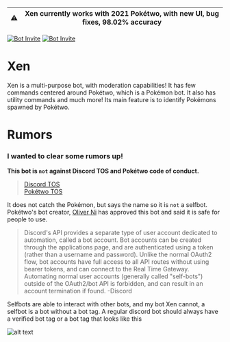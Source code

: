 | ⚠️  |      Xen currently works with 2021 Pokétwo, with new UI, bug fixes, 98.02% accuracy      |
|----------|:-------------:|

[![Bot Invite](https://img.shields.io/badge/Bot%20Invite-Xen-brightgreen.svg?style=flat)](https://discord.com/api/oauth2/authorize?client_id=826935014049972265&permissions=511049&scope=bot%20applications.commands)
[![Bot Invite](https://img.shields.io/badge/Discord-Join%20Here-blue.svg?style=flat)](https://discord.gg/futureworld)

# Xen

Xen is a multi-purpose bot, with moderation capabilities! It has few commands centered around Pokétwo, which is a Pokémon bot. It also has utility commands and much more! Its main feature is to identify Pokémons spawned by Pokétwo.

# Rumors
### I wanted to clear some rumors up!

**This bot is `not` against Discord TOS and Pokétwo code of conduct.**
> [Discord TOS](https://discord.com/terms)  
> [Pokétwo TOS](https://poketwo.net/code-of-conduct)

It does not catch the Pokémon, but says the name so it is `not` a selfbot. Pokétwo's bot creator, [Oliver Ni](https://github.com/oliver-ni) has approved this bot and said it is safe for people to use.  

> Discord's API provides a separate type of user account dedicated to automation, called a bot account. Bot accounts can be created through the applications page, and are authenticated using a token (rather than a username and password). Unlike the normal OAuth2 flow, bot accounts have full access to all API routes without using bearer tokens, and can connect to the Real Time Gateway. Automating normal user accounts (generally called "self-bots") outside of the OAuth2/bot API is forbidden, and can result in an account termination if found. -Discord

Selfbots are able to interact with other bots, and my bot Xen cannot, a selfbot is a bot without a bot tag. A regular discord bot should always have a verified bot tag or a bot tag that looks like this

![alt text](https://cdn.discordapp.com/attachments/827134687252185128/837837444383637544/unknown.png)


